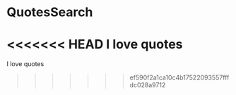 # QuotesSearch

<<<<<<< HEAD
I love quotes
=======
I love quotes
>>>>>>> ef590f2a1ca10c4b17522093557fffdc028a9712
